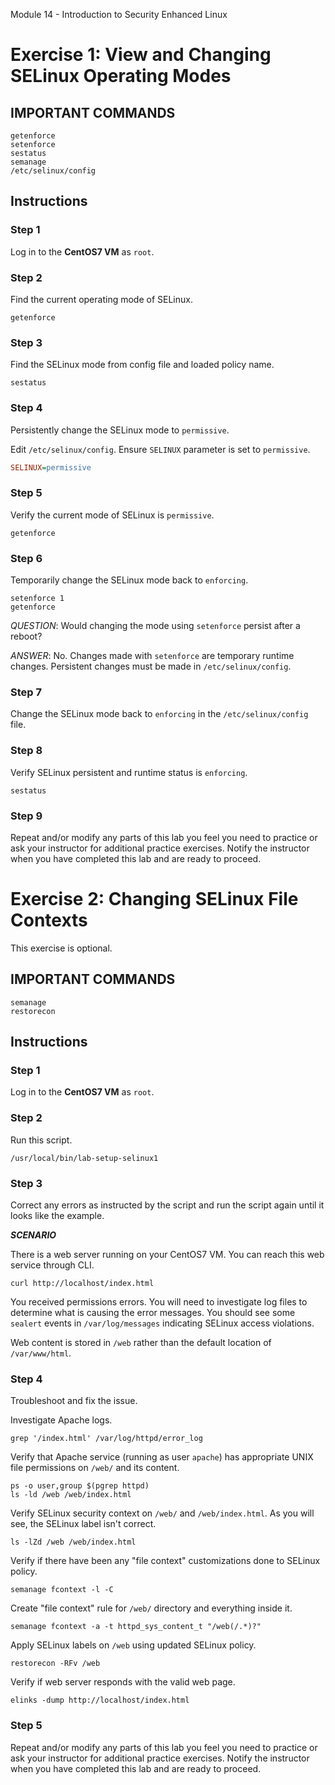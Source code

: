 Module 14 - Introduction to Security Enhanced Linux


# Exercise 1: View and Changing SELinux Operating Modes




## IMPORTANT COMMANDS



```console
getenforce
setenforce
sestatus
semanage
/etc/selinux/config
```



## Instructions



### Step 1

Log in to the **CentOS7 VM** as `root`.



### Step 2

Find the current operating mode of SELinux.



```console
getenforce
```



### Step 3

Find the SELinux mode from config file and loaded policy name.




```console
sestatus
```



### Step 4

Persistently change the SELinux mode to `permissive`.


Edit `/etc/selinux/config`. Ensure `SELINUX` parameter is set to `permissive`.


```ini
SELINUX=permissive
```



### Step 5

Verify the current mode of SELinux is `permissive`.



```console
getenforce
```



### Step 6

Temporarily change the SELinux mode back to `enforcing`.



```console
setenforce 1
getenforce
```

*QUESTION*:  Would changing the mode using `setenforce` persist after a reboot?

*ANSWER*:  No. Changes made with `setenforce` are temporary runtime changes. Persistent changes must be made in `/etc/selinux/config`.




### Step 7

Change the SELinux mode back to `enforcing` in the `/etc/selinux/config` file.




### Step 8

Verify SELinux persistent and runtime status is `enforcing`.



```console
sestatus
```



### Step 9

Repeat and/or modify any parts of this lab you feel you need to practice or ask your instructor for additional practice exercises.  Notify the instructor when you have completed this lab and are ready to proceed.








# Exercise 2: Changing SELinux File Contexts


This exercise is optional.




## IMPORTANT COMMANDS



```console
semanage
restorecon
```



## Instructions



### Step 1

Log in to the **CentOS7 VM** as `root`.




### Step 2


Run this script.



```console
/usr/local/bin/lab-setup-selinux1
```



### Step 3

Correct any errors as instructed by the script and run the script again until it looks like the example.



***SCENARIO***

There is a web server running on your CentOS7 VM. You can reach this web service through CLI.


```console
curl http://localhost/index.html
```


You received permissions errors. You will need to investigate log files to determine what is causing the error messages. You should see some `sealert` events in `/var/log/messages` indicating SELinux access violations.

Web content is stored in `/web` rather than the default location of `/var/www/html`.



### Step 4

Troubleshoot and fix the issue.


Investigate Apache logs.



```console
grep '/index.html' /var/log/httpd/error_log
```


Verify that Apache service (running as user `apache`) has appropriate UNIX file permissions on `/web/` and its content.



```console
ps -o user,group $(pgrep httpd)
ls -ld /web /web/index.html
```


Verify SELinux security context on `/web/` and `/web/index.html`. As you will see, the SELinux label isn't correct.



```console
ls -lZd /web /web/index.html
```


Verify if there have been any "file context" customizations done to SELinux policy.


```console
semanage fcontext -l -C
```


Create "file context" rule for `/web/` directory and everything inside it.



```console
semanage fcontext -a -t httpd_sys_content_t "/web(/.*)?"
```


Apply SELinux labels on `/web` using updated SELinux policy.



```console
restorecon -RFv /web
```


Verify if web server responds with the valid web page.


```console
elinks -dump http://localhost/index.html
```






### Step 5

Repeat and/or modify any parts of this lab you feel you need to practice or ask your instructor for additional practice exercises.  Notify the instructor when you have completed this lab and are ready to proceed.









